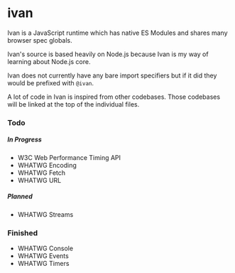 # ivan

Ivan is a JavaScript runtime which has native ES Modules and shares many browser spec globals.

Ivan's source is based heavily on Node.js because Ivan is my way of learning about Node.js core.

Ivan does not currently have any bare import specifiers but if it did they would be prefixed with `@ivan`.

A lot of code in Ivan is inspired from other codebases. Those codebases will be linked at the top of the individual files.

### Todo

##### In Progress

- W3C Web Performance Timing API
- WHATWG Encoding
- WHATWG Fetch
- WHATWG URL

##### Planned

- WHATWG Streams


### Finished

- WHATWG Console
- WHATWG Events
- WHATWG Timers
